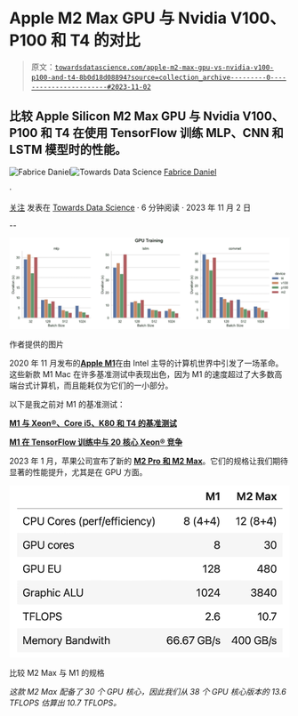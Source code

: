 # Apple M2 Max GPU 与 Nvidia V100、P100 和 T4 的对比

> 原文：[`towardsdatascience.com/apple-m2-max-gpu-vs-nvidia-v100-p100-and-t4-8b0d18d08894?source=collection_archive---------0-----------------------#2023-11-02`](https://towardsdatascience.com/apple-m2-max-gpu-vs-nvidia-v100-p100-and-t4-8b0d18d08894?source=collection_archive---------0-----------------------#2023-11-02)

## 比较 Apple Silicon M2 Max GPU 与 Nvidia V100、P100 和 T4 在使用 TensorFlow 训练 MLP、CNN 和 LSTM 模型时的性能。

[](https://fabrice-daniel.medium.com/?source=post_page-----8b0d18d08894--------------------------------)![Fabrice Daniel](https://fabrice-daniel.medium.com/?source=post_page-----8b0d18d08894--------------------------------)[](https://towardsdatascience.com/?source=post_page-----8b0d18d08894--------------------------------)![Towards Data Science](https://towardsdatascience.com/?source=post_page-----8b0d18d08894--------------------------------) [Fabrice Daniel](https://fabrice-daniel.medium.com/?source=post_page-----8b0d18d08894--------------------------------)

·

[关注](https://medium.com/m/signin?actionUrl=https%3A%2F%2Fmedium.com%2F_%2Fsubscribe%2Fuser%2F926442548db0&operation=register&redirect=https%3A%2F%2Ftowardsdatascience.com%2Fapple-m2-max-gpu-vs-nvidia-v100-p100-and-t4-8b0d18d08894&user=Fabrice+Daniel&userId=926442548db0&source=post_page-926442548db0----8b0d18d08894---------------------post_header-----------) 发表在 [Towards Data Science](https://towardsdatascience.com/?source=post_page-----8b0d18d08894--------------------------------) · 6 分钟阅读 · 2023 年 11 月 2 日 [](https://medium.com/m/signin?actionUrl=https%3A%2F%2Fmedium.com%2F_%2Fvote%2Ftowards-data-science%2F8b0d18d08894&operation=register&redirect=https%3A%2F%2Ftowardsdatascience.com%2Fapple-m2-max-gpu-vs-nvidia-v100-p100-and-t4-8b0d18d08894&user=Fabrice+Daniel&userId=926442548db0&source=-----8b0d18d08894---------------------clap_footer-----------)

--

[](https://medium.com/m/signin?actionUrl=https%3A%2F%2Fmedium.com%2F_%2Fbookmark%2Fp%2F8b0d18d08894&operation=register&redirect=https%3A%2F%2Ftowardsdatascience.com%2Fapple-m2-max-gpu-vs-nvidia-v100-p100-and-t4-8b0d18d08894&source=-----8b0d18d08894---------------------bookmark_footer-----------)![](img/9c4460ec6c7c0b9a501cae279c02a10f.png)

作者提供的图片

2020 年 11 月发布的[**Apple M1**](https://en.wikipedia.org/wiki/Apple_M1)在由 Intel 主导的计算机世界中引发了一场革命。这些新款 M1 Mac 在许多基准测试中表现出色，因为 M1 的速度超过了大多数高端台式计算机，而且能耗仅为它们的一小部分。

以下是我之前对 M1 的基准测试：

[**M1 与 Xeon®、Core i5、K80 和 T4 的基准测试**](https://medium.com/towards-data-science/benchmark-m1-vs-xeon-vs-core-i5-vs-k80-and-t4-e3802f27421c)

[**M1 在 TensorFlow 训练中与 20 核心 Xeon® 竞争**](https://medium.com/towards-data-science/benchmark-m1-part-2-vs-20-cores-xeon-vs-amd-epyc-16-and-32-cores-8e394d56003d)

2023 年 1 月，苹果公司宣布了新的 [**M2 Pro 和 M2 Max**](https://en.wikipedia.org/wiki/Apple_M2)。它们的规格让我们期待显著的性能提升，尤其是在 GPU 方面。

![](img/e66a1ec49c63c10d2ba6765b0f8cefc6.png)

比较 M2 Max 与 M1 的规格

*这款 M2 Max 配备了 30 个 GPU 核心，因此我们从 38 个 GPU 核心版本的 13.6 TFLOPS 估算出 10.7 TFLOPS。*
